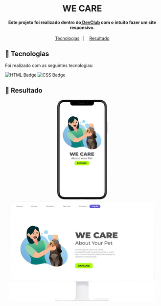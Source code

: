 <h1 align="center">WE CARE</h1
                            
<br />

<h4 align="center">Este projeto foi realizado dentro do<a href="https://rodolfomori.com.br/devclub-comercial/"> DevClub</a> com o intuito fazer um site responsivo.</h4>

<p align="center">
  <a href="#wrench-tecnologias">Tecnologias</a>&nbsp;&nbsp;&nbsp;|&nbsp;&nbsp;&nbsp;
  <a href="#dart-resultado">Resultado</a>
</p>

## :wrench: Tecnologias

Foi realizado com as seguintes tecnologias:

<img src="https://img.shields.io/badge/HTML5-%23E34F26?style=for-the-badge&logoColor=white" alt="HTML Badge">
<img src="https://img.shields.io/badge/CSS3-%231572B6?style=for-the-badge&logoColor=white" alt="CSS Badge">

## :dart: Resultado

<div align="center">
  <img src="https://github.com/jhonatangustavo/we-care-project-responsive/blob/master/assets/we-care-cellphone.png?raw=true" alt="logo-cellphone" />
  <img src="https://github.com/jhonatangustavo/we-care-project-responsive/blob/master/assets/we-care-computer.png?raw=true" alt="logo-computer"/>  
</div>
